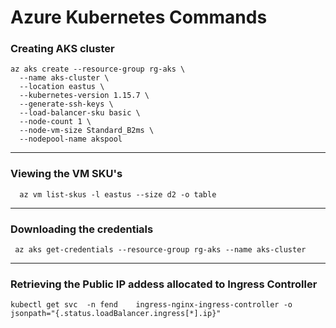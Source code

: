   # Azure Kubernetes Commands
  
  ### Creating  AKS cluster
  
  ```
  az aks create --resource-group rg-aks \
    --name aks-cluster \
    --location eastus \
    --kubernetes-version 1.15.7 \
    --generate-ssh-keys \
    --load-balancer-sku basic \
    --node-count 1 \
    --node-vm-size Standard_B2ms \
    --nodepool-name akspool  
```

----

### Viewing the VM SKU's

```
  az vm list-skus -l eastus --size d2 -o table
```

----

### Downloading the credentials

```
 az aks get-credentials --resource-group rg-aks --name aks-cluster
```

----
### Retrieving the Public IP addess allocated to Ingress Controller
 
```
kubectl get svc  -n fend    ingress-nginx-ingress-controller -o jsonpath="{.status.loadBalancer.ingress[*].ip}"
```
